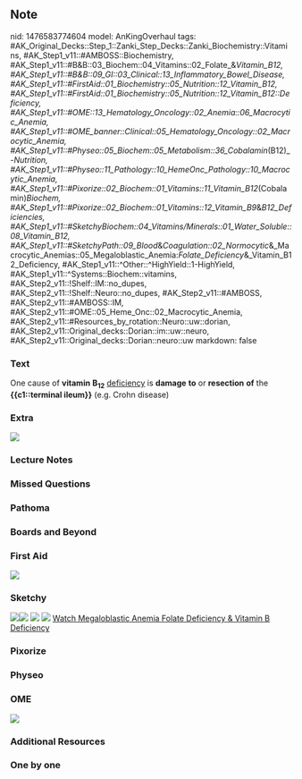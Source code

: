 ## Note
nid: 1476583774604
model: AnKingOverhaul
tags: #AK_Original_Decks::Step_1::Zanki_Step_Decks::Zanki_Biochemistry::Vitamins, #AK_Step1_v11::#AMBOSS::Biochemistry, #AK_Step1_v11::#B&B::03_Biochem::04_Vitamins::02_Folate_&_Vitamin_B12, #AK_Step1_v11::#B&B::09_GI::03_Clinical::13_Inflammatory_Bowel_Disease, #AK_Step1_v11::#FirstAid::01_Biochemistry::05_Nutrition::12_Vitamin_B12, #AK_Step1_v11::#FirstAid::01_Biochemistry::05_Nutrition::12_Vitamin_B12::Deficiency, #AK_Step1_v11::#OME::13_Hematology_Oncology::02_Anemia::06_Macrocytic_Anemia, #AK_Step1_v11::#OME_banner::Clinical::05_Hematology_Oncology::02_Macrocytic_Anemia, #AK_Step1_v11::#Physeo::05_Biochem::05_Metabolism::36_Cobalamin_(B12)_-_Nutrition, #AK_Step1_v11::#Physeo::11_Pathology::10_HemeOnc_Pathology::10_Macrocytic_Anemia, #AK_Step1_v11::#Pixorize::02_Biochem::01_Vitamins::11_Vitamin_B12_(Cobalamin)_Biochem, #AK_Step1_v11::#Pixorize::02_Biochem::01_Vitamins::12_Vitamin_B9_&_B12_Deficiencies, #AK_Step1_v11::#SketchyBiochem::04_Vitamins/Minerals::01_Water_Soluble::08_Vitamin_B12, #AK_Step1_v11::#SketchyPath::09_Blood_&_Coagulation::02_Normocytic_&_Macrocytic_Anemias::05_Megaloblastic_Anemia:_Folate_Deficiency_&_Vitamin_B12_Deficiency, #AK_Step1_v11::^Other::^HighYield::1-HighYield, #AK_Step1_v11::^Systems::Biochem::vitamins, #AK_Step2_v11::!Shelf::IM::no_dupes, #AK_Step2_v11::!Shelf::Neuro::no_dupes, #AK_Step2_v11::#AMBOSS, #AK_Step2_v11::#AMBOSS::IM, #AK_Step2_v11::#OME::05_Heme_Onc::02_Macrocytic_Anemia, #AK_Step2_v11::#Resources_by_rotation::Neuro::uw::dorian, #AK_Step2_v11::Original_decks::Dorian::im::uw::neuro, #AK_Step2_v11::Original_decks::Dorian::neuro::uw
markdown: false

### Text
<div>
  <div>
    <div>
      <div>
        One cause of <b>vitamin</b> <b>B</b><sub style=
        "font-weight: bold;">12</sub> <u>deficiency</u> is
        <b>damage</b> <b>to</b> or <b>resection</b> <b>of</b> the
        <b>{{c1::terminal ileum}}</b> (e.g. Crohn disease)
      </div>
    </div>
  </div>
</div>

### Extra
<i><img src="paste-697287940505601.jpg"></i>

### Lecture Notes


### Missed Questions


### Pathoma


### Boards and Beyond


### First Aid
<img src="tmpzfb6pX.png">

### Sketchy
<img src="B12%20Crohn's%20deficiency_1566160514431.jpg" class=
"resizer"><img src=
"Zoverall%20picture-8e182b8c81951a077c9e6766de4a61c92721bb9d.JPG"
class="resizer"> <img src=
"Screen%20Shot%202021-02-01%20at%2009.25.13.jpg"> <img src=
"Screen%20Shot%202021-02-01%20at%2009.25.25.jpg"> <a href=
"https://dashboard.sketchy.com/study/medical/courses/medical-biochemistry/units/medical-biochemistry-vitamins-minerals/videos/medical-biochemistry-vitamins-and-minerals-water-soluble-vitamins-vitamin-b12-cobalamin?utm_source=anki&utm_medium=partnership&utm_campaign=february_update&utm_content=medical">
Watch Megaloblastic Anemia Folate Deficiency & Vitamin B
Deficiency</a>

### Pixorize


### Physeo


### OME
<div class="ome-widget">
  <a href=
  "https://onlinemeded.org/spa/hematology-oncology/macrocytic-anemia/acquire?ref=anki">
  <img src="_OME_AnkiFlashcards_Lesson_2.png"></a>
</div>

### Additional Resources


### One by one

